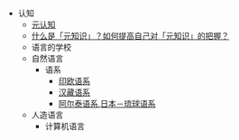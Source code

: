 
* 认知
  * [元认知](https://zh.wikipedia.org/wiki/%E5%BE%8C%E8%A8%AD%E8%AA%8D%E7%9F%A5)
  * [什么是「元知识」？如何提高自己对「元知识」的把握？](https://www.zhihu.com/question/20803211)
  * 语言的学校
  * 自然语言
    * 语系
      * [印欧语系](https://zh.wikipedia.org/wiki/%E5%8D%B0%E6%AC%A7%E8%AF%AD%E7%B3%BB)
      * [汉藏语系](https://zh.wikipedia.org/wiki/%E6%B1%89%E8%97%8F%E8%AF%AD%E7%B3%BB)
      * [阿尔泰语系](https://zh.wikipedia.org/wiki/%E9%98%BF%E5%B0%94%E6%B3%B0%E8%AF%AD%E7%B3%BB),[日本－琉球语系](https://zh.wikipedia.org/wiki/%E6%97%A5%E6%9C%AC%EF%BC%8D%E7%90%89%E7%90%83%E8%AF%AD%E7%B3%BB)
  * 人造语言
    * 计算机语言
